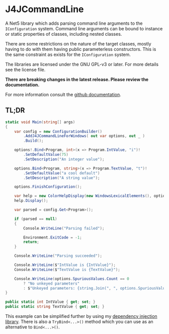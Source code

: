 # J4JCommandLine

A Net5 library which adds parsing command line arguments to the `IConfiguration` system. Command line arguments can be bound to instance or static properties of classes, including nested classes. 

There are some restrictions on the nature of the target classes, mostly having to do with them having public parameterless constructors. This is the same constraint as exists for the `IConfiguration` system.

The libraries are licensed under the GNU GPL-v3 or later. For more details see the license file.

**There are breaking changes in the latest release. Please review the documentation.**

For more information consult the [github documentation](https://github.com/markolbert/J4JCommandLine).

## TL;DR

```csharp
static void Main(string[] args)
{
    var config = new ConfigurationBuilder()
        .AddJ4JCommandLineForWindows( out var options, out _ )
        .Build();

    options!.Bind<Program, int>(x => Program.IntValue, "i")!
        .SetDefaultValue(75)
        .SetDescription("An integer value");

    options.Bind<Program, string>(x => Program.TextValue, "t")!
        .SetDefaultValue("a cool default")
        .SetDescription("A string value");

    options.FinishConfiguration();

    var help = new ColorHelpDisplay(new WindowsLexicalElements(), options);
    help.Display();

    var parsed = config.Get<Program>();

    if (parsed == null)
    {
        Console.WriteLine("Parsing failed");

        Environment.ExitCode = -1;
        return;
    }

    Console.WriteLine("Parsing succeeded");

    Console.WriteLine($"IntValue is {IntValue}");
    Console.WriteLine($"TextValue is {TextValue}");

    Console.WriteLine(options.SpuriousValues.Count == 0
        ? "No unkeyed parameters"
        : $"Unkeyed parameters: {string.Join(", ", options.SpuriousValues)}");
}

public static int IntValue { get; set; }
public static string TextValue { get; set; }
```

This example can be simplified further by using my [dependency injection library](https://github.com/markolbert/ProgrammingUtilities). There is also a `TryBind<...>()` method which you can use as an alternative to `Bind<...>()`.
